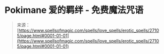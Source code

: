 <!--yml

category: 未分类

date: 2024-06-12 19:15:48

-->

# Pokimane 爱的羁绊 - 免费魔法咒语

> 来源：[https://www.spellsofmagic.com/spells/love_spells/erotic_spells/27105/page.html#0001-01-01](https://www.spellsofmagic.com/spells/love_spells/erotic_spells/27105/page.html#0001-01-01)
